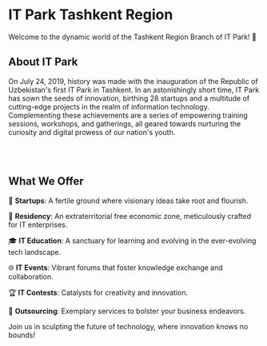 # IT Park Tashkent Region


Welcome to the dynamic world of the Tashkent Region Branch of IT Park! 🚀

## About IT Park

On July 24, 2019, history was made with the inauguration of the Republic of Uzbekistan's first IT Park in Tashkent. In an astonishingly short time, IT Park has sown the seeds of innovation, birthing 28 startups and a multitude of cutting-edge projects in the realm of information technology. Complementing these achievements are a series of empowering training sessions, workshops, and gatherings, all geared towards nurturing the curiosity and digital prowess of our nation's youth.

<br />
<br />

## What We Offer

🌟 **Startups**: A fertile ground where visionary ideas take root and flourish.

🏢 **Residency**: An extraterritorial free economic zone, meticulously crafted for IT enterprises.

🎓 **IT Education**: A sanctuary for learning and evolving in the ever-evolving tech landscape.

🌐 **IT Events**: Vibrant forums that foster knowledge exchange and collaboration.

🏆 **IT Contests**: Catalysts for creativity and innovation.

💼 **Outsourcing**: Exemplary services to bolster your business endeavors.

Join us in sculpting the future of technology, where innovation knows no bounds!


